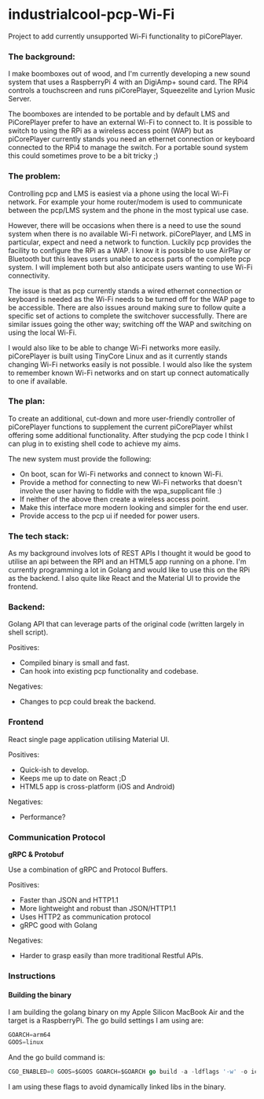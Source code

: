 # industrialcool-pcp-Wi-Fi
Project to add currently unsupported Wi-Fi functionality to piCorePlayer.

### The background:
I make boomboxes out of wood, and I'm currently developing a new sound system that uses a RaspberryPi 4 with an DigiAmp+ sound card. The RPi4 controls a touchscreen and runs piCorePlayer, Squeezelite and Lyrion Music Server.

The boomboxes are intended to be portable and by default LMS and PiCorePlayer prefer to have an external Wi-Fi to connect to. It is possible to switch to using the RPi as a wireless access point (WAP) but as piCorePlayer currently stands you need an ethernet connection or keyboard connected to the RPi4 to manage the switch. For a portable sound system this could sometimes prove to be a bit tricky ;)

### The problem:
Controlling pcp and LMS is easiest via a phone using the local Wi-Fi network. For example your home router/modem is used to communicate between the pcp/LMS system and the phone in the most typical use case.

However, there will be occasions when there is a need to use the sound system when there is no available Wi-Fi network. piCorePlayer, and LMS in particular, expect and need a network to function. Luckily pcp provides the facility to configure the RPi as a WAP. I know it is possible to use AirPlay or Bluetooth but this leaves users unable to access parts of the complete pcp system. I will implement both but also anticipate users wanting to use Wi-Fi connectivity.

The issue is that as pcp currently stands a wired ethernet connection or keyboard is needed as the Wi-Fi needs to be turned off for the WAP page to be accessible. There are also issues around making sure to follow quite a specific set of actions to complete the switchover successfully. There are similar issues going the other way; switching off the WAP and switching on using the local Wi-Fi.

I would also like to be able to change Wi-Fi networks more easily. piCorePlayer is built using TinyCore Linux and as it currently stands changing Wi-Fi networks easily is not possible. I would also like the system to remember known Wi-Fi networks and on start up connect automatically to one if available.

### The plan:
To create an additional, cut-down and more user-friendly controller of piCorePlayer functions to supplement the current piCorePlayer whilst offering some additional functionality. After studying the pcp code I think I can plug in to existing shell code to achieve my aims. 

The new system must provide the following:

* On boot, scan for Wi-Fi networks and connect to known Wi-Fi.
* Provide a method for connecting to new Wi-Fi networks that doesn't involve the user having to fiddle with the wpa_supplicant file :)
* If neither of the above then create a wireless access point.
* Make this interface more modern looking and simpler for the end user.
* Provide access to the pcp ui if needed for power users.

### The tech stack:
As my background involves lots of REST APIs I thought it would be good to utilise an api between the RPI and an HTML5 app running on a phone. I'm currently programming a lot in Golang and would like to use this on the RPi as the backend. I also quite like React and the Material UI to provide the frontend.

### Backend:

Golang API that can leverage parts of the original code (written largely in shell script).

Positives:
* Compiled binary is small and fast.
* Can hook into existing pcp functionality and codebase.

Negatives:
* Changes to pcp could break the backend.

### Frontend

React single page application utilising Material UI.

Positives:
* Quick-ish to develop.
* Keeps me up to date on React ;D
* HTML5 app is cross-platform (iOS and Android)

Negatives:
* Performance?

### Communication Protocol

**gRPC & Protobuf** 

Use a combination of gRPC and Protocol Buffers.

Positives:
* Faster than JSON and HTTP1.1
* More lightweight and robust than JSON/HTTP1.1
* Uses HTTP2 as communication protocol
* gRPC good with Golang

Negatives:
* Harder to grasp easily than more traditional Restful APIs.

### Instructions

#### Building the binary
I am building the golang binary on my Apple Silicon MacBook Air and the target is a RaspberryPi.  The go build settings I am using are:

```go
GOARCH=arm64
GOOS=linux
```

And the go build command is:

```go
CGO_ENABLED=0 GOOS=$GOOS GOARCH=$GOARCH go build -a -ldflags '-w' -o icpcpwifi
```

I am using these flags to avoid dynamically linked libs in the binary.